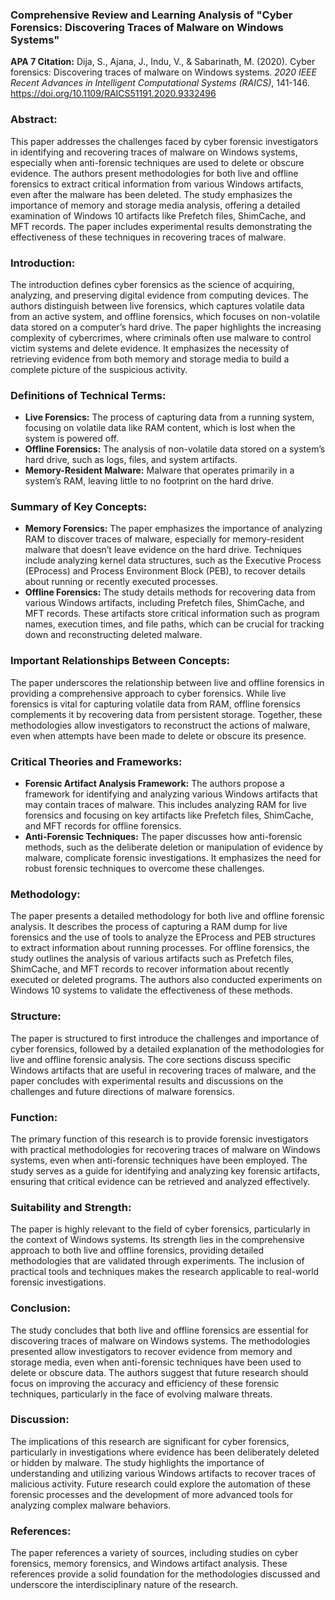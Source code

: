 ### Comprehensive Review and Learning Analysis of "Cyber Forensics: Discovering Traces of Malware on Windows Systems"

**APA 7 Citation:**
Dija, S., Ajana, J., Indu, V., & Sabarinath, M. (2020). Cyber forensics: Discovering traces of malware on Windows systems. *2020 IEEE Recent Advances in Intelligent Computational Systems (RAICS)*, 141-146. https://doi.org/10.1109/RAICS51191.2020.9332496

### Abstract:
This paper addresses the challenges faced by cyber forensic investigators in identifying and recovering traces of malware on Windows systems, especially when anti-forensic techniques are used to delete or obscure evidence. The authors present methodologies for both live and offline forensics to extract critical information from various Windows artifacts, even after the malware has been deleted. The study emphasizes the importance of memory and storage media analysis, offering a detailed examination of Windows 10 artifacts like Prefetch files, ShimCache, and MFT records. The paper includes experimental results demonstrating the effectiveness of these techniques in recovering traces of malware.

### Introduction:
The introduction defines cyber forensics as the science of acquiring, analyzing, and preserving digital evidence from computing devices. The authors distinguish between live forensics, which captures volatile data from an active system, and offline forensics, which focuses on non-volatile data stored on a computer’s hard drive. The paper highlights the increasing complexity of cybercrimes, where criminals often use malware to control victim systems and delete evidence. It emphasizes the necessity of retrieving evidence from both memory and storage media to build a complete picture of the suspicious activity.

### Definitions of Technical Terms:
- **Live Forensics:** The process of capturing data from a running system, focusing on volatile data like RAM content, which is lost when the system is powered off.
- **Offline Forensics:** The analysis of non-volatile data stored on a system’s hard drive, such as logs, files, and system artifacts.
- **Memory-Resident Malware:** Malware that operates primarily in a system’s RAM, leaving little to no footprint on the hard drive.

### Summary of Key Concepts:
- **Memory Forensics:** The paper emphasizes the importance of analyzing RAM to discover traces of malware, especially for memory-resident malware that doesn’t leave evidence on the hard drive. Techniques include analyzing kernel data structures, such as the Executive Process (EProcess) and Process Environment Block (PEB), to recover details about running or recently executed processes.
- **Offline Forensics:** The study details methods for recovering data from various Windows artifacts, including Prefetch files, ShimCache, and MFT records. These artifacts store critical information such as program names, execution times, and file paths, which can be crucial for tracking down and reconstructing deleted malware.

### Important Relationships Between Concepts:
The paper underscores the relationship between live and offline forensics in providing a comprehensive approach to cyber forensics. While live forensics is vital for capturing volatile data from RAM, offline forensics complements it by recovering data from persistent storage. Together, these methodologies allow investigators to reconstruct the actions of malware, even when attempts have been made to delete or obscure its presence.

### Critical Theories and Frameworks:
- **Forensic Artifact Analysis Framework:** The authors propose a framework for identifying and analyzing various Windows artifacts that may contain traces of malware. This includes analyzing RAM for live forensics and focusing on key artifacts like Prefetch files, ShimCache, and MFT records for offline forensics.
- **Anti-Forensic Techniques:** The paper discusses how anti-forensic methods, such as the deliberate deletion or manipulation of evidence by malware, complicate forensic investigations. It emphasizes the need for robust forensic techniques to overcome these challenges.

### Methodology:
The paper presents a detailed methodology for both live and offline forensic analysis. It describes the process of capturing a RAM dump for live forensics and the use of tools to analyze the EProcess and PEB structures to extract information about running processes. For offline forensics, the study outlines the analysis of various artifacts such as Prefetch files, ShimCache, and MFT records to recover information about recently executed or deleted programs. The authors also conducted experiments on Windows 10 systems to validate the effectiveness of these methods.

### Structure:
The paper is structured to first introduce the challenges and importance of cyber forensics, followed by a detailed explanation of the methodologies for live and offline forensic analysis. The core sections discuss specific Windows artifacts that are useful in recovering traces of malware, and the paper concludes with experimental results and discussions on the challenges and future directions of malware forensics.

### Function:
The primary function of this research is to provide forensic investigators with practical methodologies for recovering traces of malware on Windows systems, even when anti-forensic techniques have been employed. The study serves as a guide for identifying and analyzing key forensic artifacts, ensuring that critical evidence can be retrieved and analyzed effectively.

### Suitability and Strength:
The paper is highly relevant to the field of cyber forensics, particularly in the context of Windows systems. Its strength lies in the comprehensive approach to both live and offline forensics, providing detailed methodologies that are validated through experiments. The inclusion of practical tools and techniques makes the research applicable to real-world forensic investigations.

### Conclusion:
The study concludes that both live and offline forensics are essential for discovering traces of malware on Windows systems. The methodologies presented allow investigators to recover evidence from memory and storage media, even when anti-forensic techniques have been used to delete or obscure data. The authors suggest that future research should focus on improving the accuracy and efficiency of these forensic techniques, particularly in the face of evolving malware threats.

### Discussion:
The implications of this research are significant for cyber forensics, particularly in investigations where evidence has been deliberately deleted or hidden by malware. The study highlights the importance of understanding and utilizing various Windows artifacts to recover traces of malicious activity. Future research could explore the automation of these forensic processes and the development of more advanced tools for analyzing complex malware behaviors.

### References:
The paper references a variety of sources, including studies on cyber forensics, memory forensics, and Windows artifact analysis. These references provide a solid foundation for the methodologies discussed and underscore the interdisciplinary nature of the research.
